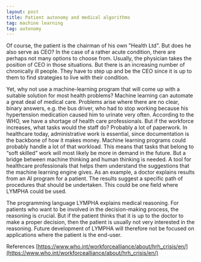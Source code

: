 ```yaml
---
layout: post
title: Patient autonomy and medical algorithms
tag: machine learning
tag: autonomy
---
```


Of course, the patient is the chairman of his own "Health Ltd".  But does he also serve as CEO? In the case of a rather acute condition, there are perhaps not many options to choose from. Usually, the physician takes the position of CEO in those situations. But there is an increasing number of chronically ill people. They have to step up and be the CEO since it is up to them to find strategies to live with their condition.

Yet, why not use a machine-learning program that will come up with a suitable solution for most health problems? Machine learning can automate a great deal of medical care. Problems arise where there are no clear, binary answers, e.g. the bus driver, who had to stop working because his hypertension medication caused him to urinate very often. According to the WHO, we have a shortage of health care professionals. But if the workforce increases, what tasks would the staff do? Probably a lot of paperwork. In healthcare today, administrative work is essential, since documentation is the backbone of how it makes money. Machine learning programs could probably handle a lot of that workload. This means that tasks that belong to “soft skilled” work will most likely be more in demand in the future.  But a bridge between machine thinking and human thinking is needed. A tool for healthcare professionals that helps them understand the suggestions that the machine learning engine gives. As an example, a doctor explains results from an AI program for a patient. The results suggest a specific path of procedures that should be undertaken. This could be one field where LYMPHA could be used.

The programming language LYMPHA explains medical reasoning. For patients who want to be involved in the decision-making process, the reasoning is crucial. But if the patient thinks that it is up to the doctor to make a proper decision, then the patient is usually not very interested in the reasoning. Future development of LYMPHA will therefore not be focused on applications where the patient is the end-user.



References
[https://www.who.int/workforcealliance/about/hrh_crisis/en/](https://www.who.int/workforcealliance/about/hrh_crisis/en/)